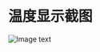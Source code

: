 # 温度显示截图
![Image text](https://github.com/shiep18/EIS2020/blob/master/students/zengkexiang/20200330/temp.jpg)
